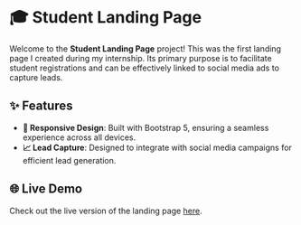 # 🎓 Student Landing Page

Welcome to the **Student Landing Page** project! This was the first landing page I created during my internship. Its primary purpose is to facilitate student registrations and can be effectively linked to social media ads to capture leads.

## ✨ Features

- **📱 Responsive Design**: Built with Bootstrap 5, ensuring a seamless experience across all devices.
- **📈 Lead Capture**: Designed to integrate with social media campaigns for efficient lead generation.

## 🌐 Live Demo

Check out the live version of the landing page [here](https://devalcodes.github.io/studentlandingpage/).
